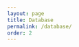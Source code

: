 ```yaml
---
layout: page
title: Database
permalink: /database/
order: 2
---
```


<head>
    <style type="text/css">
        h3 span {
            font-size: 36px;
        }
        .button-default{
          height: 30px;
          width: 30px;
          float: center;
          border: white;
          border-radius: 8px;
          margin: 3px;
          margin-bottom: 30px;
        }
        .search-box{
          width: 70%;
          float: left;
          padding: 10px;
          margin-bottom: 20px;
        }

        .filter-box{
          width: 25%;
          float: right;
          padding: 10px;
          margin-bottom: 20px;
          background-color: WhiteSmoke;
        }

    </style>
</head>
<body class="mt32">
    <div>
      <h3>
      <input type="text" id="seInput" class="search-box" onkeyup="myFunction(category.value)" placeholder="Search">
      </h3>

      <select name="category" id="category" class="filter-box">
        <option value="1">Author</option>
        <option value="3">Title</option>
      </select>
    </div>

    <div>
      <button type="button" class = "button-default"
      onclick="input('â')">â</button>
      <button type="button" class = "button-default"
      onclick="input('ç')">ç</button>
      <button type="button" class = "button-default"
      onclick="input('ğ')">ğ</button>
      <button type="button" class = "button-default"
      onclick="input('ı')">ı</button>  
      <button type="button" class = "button-default"
      onclick="input('İ')">İ</button>
      <button type="button" class = "button-default"
      onclick="input('î')">î</button>
      <button type="button" class = "button-default"
      onclick="input('ö')">ö</button>
      <button type="button" class = "button-default"
      onclick="input('ş')">ş</button>
      <button type="button" class = "button-default"
      onclick="input('ü')">ü</button>
      <button type="button" class = "button-default"
      onclick="input('û')">û</button>
      </div>
        <script>
          function input(e){
            var seInput = document.getElementById("seInput");
            seInput.value = seInput.value + e;
            document.getElementById("seInput").focus();
          }
        </script>


  <table id="myTable">
  {% for row in site.data.database_final %}

    {% if forloop.first %}
    <tr>
      {% for pair in row limit: 6 %}
        <th>{{ pair[0] }}</th>
      {% endfor %}
    </tr>
    {% endif %}

    {% tablerow pair in row limit: 6 %}
      {{ pair[1] | xml_escape }}
    {% endtablerow %}

  {% endfor %}
  </table>


<!-- source : https://www.w3schools.com/howto/tryit.asp?filename=tryhow_js_filter_table -->
 <script>
 function myFunction(val) {
   var input, filter, table, tr, td, i, txtValue;
   input = document.getElementById("seInput");
   filter = input.value.toUpperCase();
   table = document.getElementById("myTable");
   tr = table.getElementsByTagName("tr");
   for (i = 0; i < tr.length; i++) {
     td = tr[i].getElementsByTagName("td")[val];
     if (td) {
       txtValue = td.textContent || td.innerText;
       if (txtValue.toUpperCase().indexOf(filter) > -1) {
         tr[i].style.display = "";
       } else {
         tr[i].style.display = "none";
       }
     }       
   }
 }
 </script>
